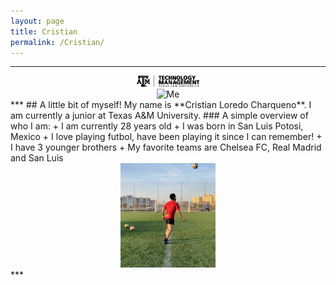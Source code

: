 ```yaml
---
layout: page
title: Cristian
permalink: /Cristian/
---
```


***
<center>
    <img src="/assets/img/Cristian/techmanage.png" alt="A&M" style="width:20%;">
</center>
<center>
    <img src="/assests/img/Cristian/me2.jpg" alt="Me" style="width:40%;">
</center>
***
## A little bit of myself!
My name is **Cristian Loredo Charqueno**. I am currently a junior at Texas A&M University.
### A simple overview of who I am:
+ I am currently 28 years old
+ I was born in San Luis Potosi, Mexico
+ I love playing futbol, have been playing it since I can remember!
+ I have 3 younger brothers
+ My favorite teams are Chelsea FC, Real Madrid and San Luis


<center>
    <img src="/assets/img/Cristian/me.jpg" alt="playing futbol" style="width:30%;">
	
</center>
***
